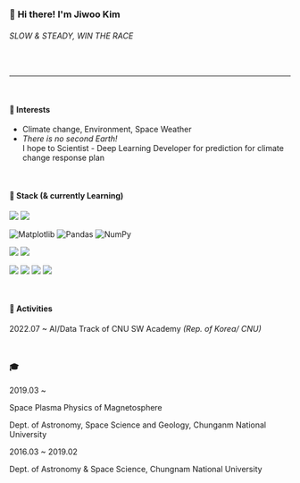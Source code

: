 ### 👋 **Hi there! I'm Jiwoo Kim**

###### *SLOW & STEADY, WIN THE RACE*

<br>

------

<br>

#### 💫 Interests

- Climate change, Environment, Space Weather
- *There is no second Earth!* <br>
  I hope to Scientist - Deep Learning Developer for prediction for climate change response plan

<br>


#### 🌱 Stack (& currently Learning)

<img src="https://img.shields.io/badge/Python-3776AB?style=flat&logo=Python&logoColor=white"> <img src="https://img.shields.io/badge/idl-004880?style=flat&logo=idl&logoColor=white">

![Matplotlib](https://img.shields.io/badge/Matplotlib-%23ffffff.svg?style=flat&logo=Matplotlib&logoColor=black) ![Pandas](https://img.shields.io/badge/pandas-%23150458.svg?style=flat&logo=pandas&logoColor=white)  ![NumPy](https://img.shields.io/badge/numpy-%23013243.svg?style=flat&logo=numpy&logoColor=white)

<img src="https://img.shields.io/badge/PyTorch-EE4C2C?style=flat&logo=PyTorch&logoColor=white"> <img src="https://img.shields.io/badge/scikit-learn-F7931E?style=flat&logo=scikit-learn &logoColor=white">

<img src="https://img.shields.io/badge/github-181717?style=flat&logo=github&logoColor=white"> <img src="https://img.shields.io/badge/Notion-000000?style=flat&logo=Notion&logoColor=white"> <img src="https://img.shields.io/badge/Tistory-000000?style=flat&logo=Tistory&logoColor=white"> <img src="https://img.shields.io/badge/AdobePhotoshop-31A8FF?style=flat&logo=AdobePhotoshop&logoColor=white">

<br>

#### 🔭 Activities

2022.07 ~ AI/Data Track of CNU SW Academy *(Rep. of Korea/ CNU)*


<br>

#### 🎓

2019.03 ~ 

Space Plasma Physics of Magnetosphere

Dept. of Astronomy, Space Science and Geology, Chunganm National University


2016.03 ~ 2019.02

Dept. of Astronomy & Space Science, Chungnam National University





<br>
<br>
